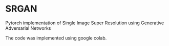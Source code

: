 # SRGAN
Pytorch implementation of Single Image Super Resolution using Generative Adversarial Networks

The code was implemented using google colab. 
